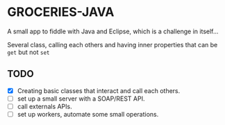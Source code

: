 # GROCERIES-JAVA

A small app to fiddle with Java and Eclipse, which is a challenge in itself...

Several class, calling each others and having inner properties that can be `get` but not `set`

## TODO

 - [X] Creating basic classes that interact and call each others.
 - [ ] set up a small server with a SOAP/REST API.
 - [ ] call externals APIs.
 - [ ] set up workers, automate some small operations.
